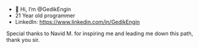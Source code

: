 - 👋 Hi, I’m @GedikEngin
- 21 Year old programmer
- LinkedIn: https://www.linkedin.com/in/GedikEngin

Special thanks to Navid M. for inspiring me and leading me down this path, thank you sir.
